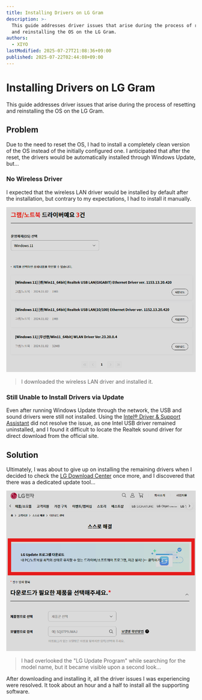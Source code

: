 ```yaml
---
title: Installing Drivers on LG Gram
description: >-
  This guide addresses driver issues that arise during the process of resetting
  and reinstalling the OS on the LG Gram.
authors:
  - XIYO
lastModified: 2025-07-27T21:08:36+09:00
published: 2025-07-22T02:44:08+09:00
---
```

# Installing Drivers on LG Gram

This guide addresses driver issues that arise during the process of resetting and reinstalling the OS on the LG Gram.

## Problem

Due to the need to reset the OS, I had to install a completely clean version of the OS instead of the initially configured one. I anticipated that after the reset, the drivers would be automatically installed through Windows Update, but...

### No Wireless Driver

I expected that the wireless LAN driver would be installed by default after the installation, but contrary to my expectations, I had to install it manually.

![Wireless LAN Driver List](./assets/install-driver-for-lg-gram-20240826221737828.png)

> I downloaded the wireless LAN driver and installed it.

### Still Unable to Install Drivers via Update

Even after running Windows Update through the network, the USB and sound drivers were still not installed. Using the [Intel® Driver & Support Assistant](https://www.intel.com/content/www/us/en/support/detect.html) did not resolve the issue, as one Intel USB driver remained uninstalled, and I found it difficult to locate the Realtek sound driver for direct download from the official site.

## Solution

Ultimately, I was about to give up on installing the remaining drivers when I decided to check the [LG Download Center](https://www.lge.com/us/support/product-manuals) once more, and I discovered that there was a dedicated update tool...

![Download Center Screen](./assets/install-driver-for-lg-gram-20240826222611325.png)

> I had overlooked the "LG Update Program" while searching for the model name, but it became visible upon a second look...

After downloading and installing it, all the driver issues I was experiencing were resolved. It took about an hour and a half to install all the supporting software.

